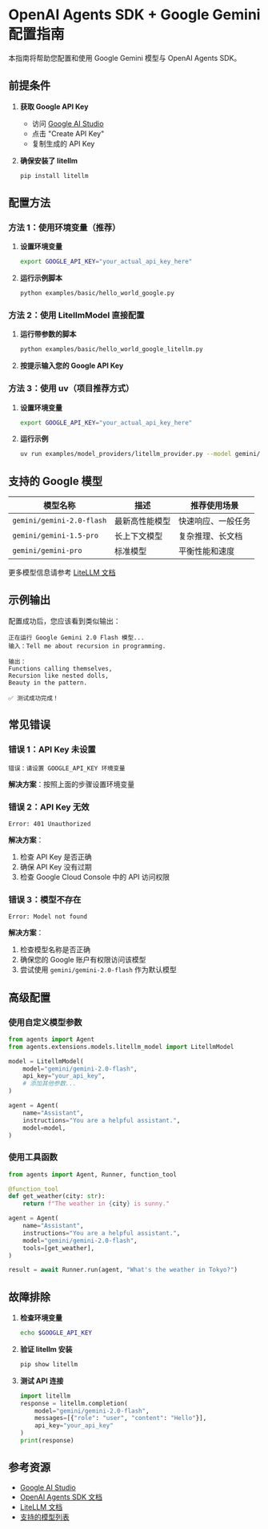 # OpenAI Agents SDK + Google Gemini 配置指南

本指南将帮助您配置和使用 Google Gemini 模型与 OpenAI Agents SDK。

## 前提条件

1. **获取 Google API Key**
   - 访问 [Google AI Studio](https://aistudio.google.com/app/apikey)
   - 点击 "Create API Key"
   - 复制生成的 API Key

2. **确保安装了 litellm**
   ```bash
   pip install litellm
   ```

## 配置方法

### 方法 1：使用环境变量（推荐）

1. **设置环境变量**
   ```bash
   export GOOGLE_API_KEY="your_actual_api_key_here"
   ```

2. **运行示例脚本**
   ```bash
   python examples/basic/hello_world_google.py
   ```

### 方法 2：使用 LitellmModel 直接配置

1. **运行带参数的脚本**
   ```bash
   python examples/basic/hello_world_google_litellm.py
   ```

2. **按提示输入您的 Google API Key**

### 方法 3：使用 uv（项目推荐方式）

1. **设置环境变量**
   ```bash
   export GOOGLE_API_KEY="your_actual_api_key_here"
   ```

2. **运行示例**
   ```bash
   uv run examples/model_providers/litellm_provider.py --model gemini/gemini-2.0-flash
   ```

## 支持的 Google 模型

| 模型名称 | 描述 | 推荐使用场景 |
|---------|------|-------------|
| `gemini/gemini-2.0-flash` | 最新高性能模型 | 快速响应、一般任务 |
| `gemini/gemini-1.5-pro` | 长上下文模型 | 复杂推理、长文档 |
| `gemini/gemini-pro` | 标准模型 | 平衡性能和速度 |

更多模型信息请参考 [LiteLLM 文档](https://docs.litellm.ai/docs/providers)

## 示例输出

配置成功后，您应该看到类似输出：

```
正在运行 Google Gemini 2.0 Flash 模型...
输入：Tell me about recursion in programming.

输出：
Functions calling themselves,
Recursion like nested dolls,
Beauty in the pattern.

✅ 测试成功完成！
```

## 常见错误

### 错误 1：API Key 未设置
```
错误：请设置 GOOGLE_API_KEY 环境变量
```
**解决方案**：按照上面的步骤设置环境变量

### 错误 2：API Key 无效
```
Error: 401 Unauthorized
```
**解决方案**：
1. 检查 API Key 是否正确
2. 确保 API Key 没有过期
3. 检查 Google Cloud Console 中的 API 访问权限

### 错误 3：模型不存在
```
Error: Model not found
```
**解决方案**：
1. 检查模型名称是否正确
2. 确保您的 Google 账户有权限访问该模型
3. 尝试使用 `gemini/gemini-2.0-flash` 作为默认模型

## 高级配置

### 使用自定义模型参数

```python
from agents import Agent
from agents.extensions.models.litellm_model import LitellmModel

model = LitellmModel(
    model="gemini/gemini-2.0-flash",
    api_key="your_api_key",
    # 添加其他参数...
)

agent = Agent(
    name="Assistant",
    instructions="You are a helpful assistant.",
    model=model,
)
```

### 使用工具函数

```python
from agents import Agent, Runner, function_tool

@function_tool
def get_weather(city: str):
    return f"The weather in {city} is sunny."

agent = Agent(
    name="Assistant",
    instructions="You are a helpful assistant.",
    model="gemini/gemini-2.0-flash",
    tools=[get_weather],
)

result = await Runner.run(agent, "What's the weather in Tokyo?")
```

## 故障排除

1. **检查环境变量**
   ```bash
   echo $GOOGLE_API_KEY
   ```

2. **验证 litellm 安装**
   ```bash
   pip show litellm
   ```

3. **测试 API 连接**
   ```python
   import litellm
   response = litellm.completion(
       model="gemini/gemini-2.0-flash",
       messages=[{"role": "user", "content": "Hello"}],
       api_key="your_api_key"
   )
   print(response)
   ```

## 参考资源

- [Google AI Studio](https://aistudio.google.com/app/apikey)
- [OpenAI Agents SDK 文档](https://openai.github.io/openai-agents-python/)
- [LiteLLM 文档](https://docs.litellm.ai/docs/)
- [支持的模型列表](https://docs.litellm.ai/docs/providers)
